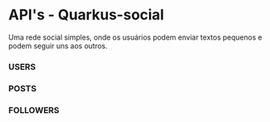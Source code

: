 # API's - Quarkus-social
Uma rede social simples, onde os usuários podem enviar textos pequenos e podem seguir uns aos outros.

### USERS
### POSTS
### FOLLOWERS
